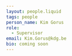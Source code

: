 ```yaml
---
layout: people.liquid
tags: people
person_name: Kim Gorus
role:
  - Supervisor
email: Kim.Gorus@kdg.be
bio: c﻿oming soon
---
```

